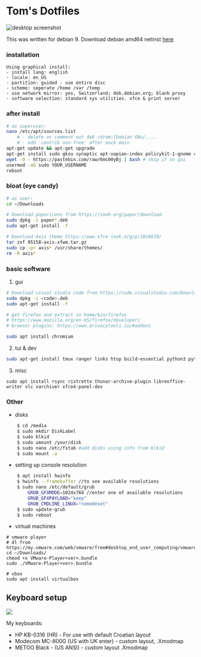 # Tom's Dotfiles
![desktop screenshot](http://i.imgur.com/OPQUMzA.png)

This was written for debian 9.
Download debian amd64 netinst [here](https://cdimage.debian.org/debian-cd/current/amd64/iso-cd/)

### installation
```
Using graphical install: 
- install lang: english
- locale: en_US
- partition: guided - use entire disc
- scheme: seperate /home /var /temp
- use network mirror: yes, Switzerland; deb.debian.org; blank proxy
- software selection: standard sys utilities. xfce & print server
```

### after install
```bash
# as superuser:
nano /etc/apt/sources.list    
    # - delete or comment out deb cdrom:[Debian GNu/....
    # - add 'contrib non-free' after each main
apt-get update && apt-get upgrade
apt-get install sudo gksu synaptic apt-xapian-index policykit-1-gnome curl wget git p7zip-full 
wget -O - https://pastebin.com/raw/6mc00yBj | bash # skip if no gui
usermod -aG sudo YOUR_USERNAME
reboot
```

### bloat (eye candy)
```bash 
# as user:
cd ~/Downloads

# Download papericons from https://snwh.org/paper/download
sudo dpkg -i paper*.deb
sudo apt-get install -f

# Download Axis theme https://www.xfce-look.org/p/1016678/
tar zxf 95158-axis-xfwm.tar.gz 
sudo cp -pr axis* /usr/share/themes/
rm -R axis*
```

### basic software
1. gui

```bash
# Download visual studio code from https://code.visualstudio.com/Download
sudo dpkg -i <code>.deb
sudo apt-get install -f

# get firefox and extract in home/bin/firefox 
# https://www.mozilla.org/en-US/firefox/developer/
# browser plugins: https://www.privacytools.io/#addons

sudo apt install chromium
```

2. tui & dev

```bash
sudo apt-get install tmux ranger links htop build-essential python3 python3-pip
```

3. misc

`sudo apt install rsync ristretto thunar-archive-plugin libreoffice-writer vlc xarchiver xfce4-panel-dev `

### Other
- disks
```bash
    $ cd /media
    $ sudo mkdir DiskLabel
    $ sudo blkid
    $ sudo umount /your/disk
    $ sudo nano /etc/fstab #add disks using info from blkid
    $ sudo mount -a
```
- setting up console resolution
```bash
    $ apt install hwinfo
    $ hwinfo --framebuffer //to see available resolutions
    $ sudo nano /etc/default/grub
        GRUB_GFXMODE=1024x768 //enter one of available resolutions
        GRUB_GFXPAYLOAD="keep"
        GRUB_CMDLINE_LINUX="nomodeset"
    $ sudo update-grub
    $ sudo reboot
```
- virtual machines
```
# vmware player
# dl from https://my.vmware.com/web/vmware/free#desktop_end_user_computing/vmware_workstation_player/
cd ~/Downloads/
chmod +x VMware-Player<ver>.bundle
sudo ./VMware-Player<ver>.bundle

# vbox
sudo apt install virtualbox
```

## Keyboard setup
![](https://www.bug.hr/img/kupili-smo-jeftinu-mehanicku-tipkovnicu-iz-kine-je-li-se-isplatilo_gduZkX.png)

My keyboards:
- HP KB-0316 (HR) - For use with default Croatian layout
- Modecom MC-800G (US with UK enter) - custom layout, .Xmodmap
- METOO Black - (US ANSI) - custom layout .Xmodmap

<!--
Keyboard docs: 
- http://pascal.tsu.ru/en/xkb/setup.html
- https://www.charvolant.org/doug/xkb/html/
- https://superuser.com/questions/290115/
- http://rlog.rgtti.com/2014/05/01/how-to-modify-a-keyboard-layout-in-linux/
- http://wiki.linuxquestions.org/wiki/List_of_Keysyms_Recognised_by_Xmodmap
- https://askubuntu.com/questions/254424/
-->


